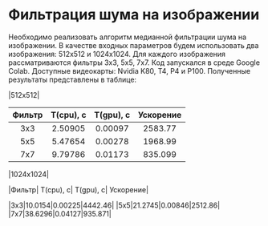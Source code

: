 # Фильтрация шума на изображении

Необходимо реализовать алгоритм медианной фильтрации шума на изображении.
В качестве входных параметров будем использовать два изображения: 512х512 и 1024х1024.
Для каждого изображения рассматриваются фильтры 3х3, 5х5, 7х7.
Код запускался в среде Google Colab. Доступные видеокарты: Nvidia K80, T4, P4 и P100.
Полученные результаты представлены в таблице:

|512x512|

|Фильтр| T(cpu), c| T(gpu), c| Ускорение|
|:---:|:---:|:---:|:---:|
|3x3|2.50905|0.00097|2583.77|
|5x5|5.47654|0.00278|1968.99|
|7x7|9.79786|0.01173|835.099|

|1024x1024|

|Фильтр| T(cpu), c| T(gpu), c| Ускорение|

|3x3|10.0154|0.00225|4442.46|
|5x5|21.2745|0.00846|2512.86|
|7x7|38.6296|0.04127|935.871|
